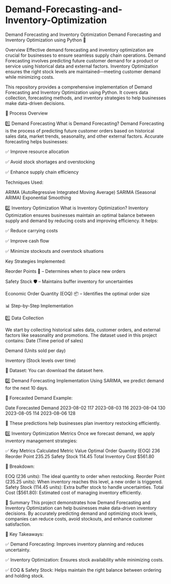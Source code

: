 # Demand-Forecasting-and-Inventory-Optimization 
Demand Forecasting and Inventory Optimization 
Demand Forecasting and Inventory Optimization using Python 🚀

Overview
Effective demand forecasting and inventory optimization are crucial for businesses to ensure seamless supply chain operations. Demand Forecasting involves predicting future customer demand for a product or service using historical data and external factors. Inventory Optimization ensures the right stock levels are maintained—meeting customer demand while minimizing costs.

This repository provides a comprehensive implementation of Demand Forecasting and Inventory Optimization using Python. It covers data collection, forecasting methods, and inventory strategies to help businesses make data-driven decisions.

📌 Process Overview

1️⃣ Demand Forecasting
What is Demand Forecasting?
Demand Forecasting is the process of predicting future customer orders based on historical sales data, market trends, seasonality, and other external factors. Accurate forecasting helps businesses:

✅ Improve resource allocation

✅ Avoid stock shortages and overstocking

✅ Enhance supply chain efficiency

Techniques Used:

ARIMA (AutoRegressive Integrated Moving Average)
SARIMA (Seasonal ARIMA)
Exponential Smoothing

2️⃣ Inventory Optimization
What is Inventory Optimization?
Inventory Optimization ensures businesses maintain an optimal balance between supply and demand by reducing costs and improving efficiency. It helps:

✅ Reduce carrying costs

✅ Improve cash flow

✅ Minimize stockouts and overstock situations

Key Strategies Implemented:

Reorder Points 📌 – Determines when to place new orders

Safety Stock 🛡 – Maintains buffer inventory for uncertainties

Economic Order Quantity (EOQ) 📦 – Identifies the optimal order size

📊 Step-by-Step Implementation

1️⃣ Data Collection

We start by collecting historical sales data, customer orders, and external factors like seasonality and promotions. The dataset used in this project contains:
Date (Time period of sales)

Demand (Units sold per day)

Inventory (Stock levels over time)

💾 Dataset: You can download the dataset here.

2️⃣ Demand Forecasting Implementation
Using SARIMA, we predict demand for the next 10 days.

📌 Forecasted Demand Example:

Date	Forecasted Demand
2023-08-02	117
2023-08-03	116
2023-08-04	130
2023-08-05	114
2023-08-06	128

📌 These predictions help businesses plan inventory restocking efficiently.

3️⃣ Inventory Optimization Metrics
Once we forecast demand, we apply inventory management strategies:

✅ Key Metrics Calculated
Metric	Value
Optimal Order Quantity (EOQ)	236
Reorder Point	235.25
Safety Stock	114.45
Total Inventory Cost	$561.80

📌 Breakdown:

EOQ (236 units): The ideal quantity to order when restocking.
Reorder Point (235.25 units): When inventory reaches this level, a new order is triggered.
Safety Stock (114.45 units): Extra buffer stock to handle uncertainties.
Total Cost ($561.80): Estimated cost of managing inventory efficiently.

📌 Summary
This project demonstrates how Demand Forecasting and Inventory Optimization can help businesses make data-driven inventory decisions. By accurately predicting demand and optimizing stock levels, companies can reduce costs, avoid stockouts, and enhance customer satisfaction.

🚀 Key Takeaways:

✅ Demand Forecasting: Improves inventory planning and reduces uncertainty.

✅ Inventory Optimization: Ensures stock availability while minimizing costs.

✅ EOQ & Safety Stock: Helps maintain the right balance between ordering and holding stock.


